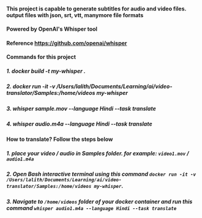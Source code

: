 #### This project is capable to generate subtitles for audio and video files. output files with json, srt, vtt, manymore file formats

#### Powered by OpenAI's Whisper tool

#### Reference https://github.com/openai/whisper

#### Commands for this project

##### 1. docker build -t my-whisper .

##### 2. docker run -it -v /Users/lalith/Documents/Learning/ai/video-translator/Samples:/home/videos my-whisper

##### 3. whisper sample.mov --language Hindi --task translate

##### 4. whisper audio.m4a --language Hindi --task translate

#### How to translate? Follow the steps below

##### 1. place your video / audio in Samples folder. for example: `video1.mov` / `audio1.m4a`

##### 2. Open Bash interactive terminal using this command `docker run -it -v /Users/lalith/Documents/Learning/ai/video-translator/Samples:/home/videos my-whisper`.

##### 3. Navigate to `/home/videos` folder of your docker container and run this command `whisper audio1.m4a --language Hindi --task translate`
